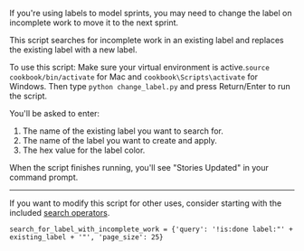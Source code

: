 If you're using labels to model sprints, you may need to change the label on incomplete work to move it to the next sprint.

This script searches for incomplete work in an existing label and replaces the existing label with a new label.

To use this script:
Make sure your virtual environment is active.`source cookbook/bin/activate` for Mac and `cookbook\Scripts\activate` for Windows.
Then type `python change_label.py` and press Return/Enter to run the script.

You'll be asked to enter:
1. The name of the existing label you want to search for.
2. The name of the label you want to create and apply.
3. The hex value for the label color.

When the script finishes running, you'll see "Stories Updated" in your command prompt.

----

If you want to modify this script for other uses, consider starting with the included [search operators](https://help.shortcut.com/hc/en-us/articles/360000046646-Search-Operators).

`search_for_label_with_incomplete_work = {'query': '!is:done label:"' + existing_label + '"', 'page_size': 25}`
